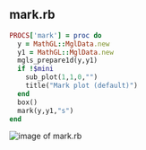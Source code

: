 
## mark.rb

```ruby
PROCS['mark'] = proc do
  y = MathGL::MglData.new
  y1 = MathGL::MglData.new
  mgls_prepare1d(y,y1)
  if !$mini
    sub_plot(1,1,0,"")
    title("Mark plot (default)")
  end
  box()
  mark(y,y1,"s")
end


```
![image of mark.rb](https://raw.github.com/masa16/ruby-mathgl-sample/master/samples/mark/mark.png)
